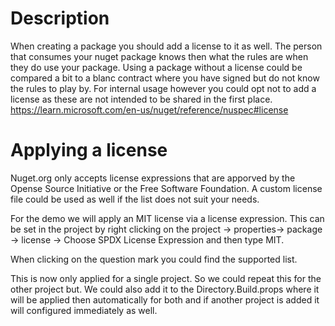 # Description
When creating a package you should add a license to it as well.
The person that consumes your nuget package knows then what the rules are when they do use your package. Using a package without a license could be compared a bit to a blanc contract where you have signed but do not know the rules to play by.
For internal usage however you could opt not to add a license as these are not intended to be shared in the first place.
https://learn.microsoft.com/en-us/nuget/reference/nuspec#license

# Applying a license
Nuget.org only accepts license expressions that are apporved by the Opense Source Initiative or the Free Software Foundation.
A custom license file could be used as well if the list does not suit your needs.

For the demo we will apply an MIT license via a license expression.
This can be set in the project by right clicking on the project -> properties-> package -> license -> Choose SPDX License Expression and then type MIT.

When clicking on the question mark you could find the supported list.

This is now only applied for a single project. So we could repeat this for the other project but.
We could also add it to the Directory.Build.props where it will be applied then automatically for both and if another project is added it will configured immediately as well.